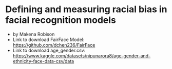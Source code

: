 # Defining and measuring racial bias in facial recognition models
- by Makena Robison
- Link to download FairFace Model: https://github.com/dchen236/FairFace
- Link to download age_gender.csv: https://www.kaggle.com/datasets/nipunarora8/age-gender-and-ethnicity-face-data-csv/data
